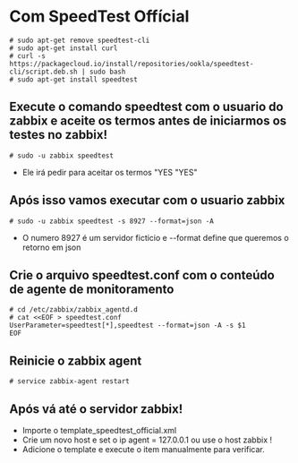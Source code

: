 # Com SpeedTest Offícial 

```
# sudo apt-get remove speedtest-cli
# sudo apt-get install curl
# curl -s https://packagecloud.io/install/repositories/ookla/speedtest-cli/script.deb.sh | sudo bash
# sudo apt-get install speedtest
```

## Execute o comando speedtest com o usuario do zabbix e aceite os termos antes de iniciarmos os testes no zabbix!
```
# sudo -u zabbix speedtest
```
* Ele irá pedir para aceitar os termos "YES "YES"

## Após isso vamos executar com o usuario zabbix
```
# sudo -u zabbix speedtest -s 8927 --format=json -A
```
* O numero 8927 é um servidor ficticio e --format define que queremos o retorno em json

## Crie o arquivo speedtest.conf com o conteúdo de agente de monitoramento
```
# cd /etc/zabbix/zabbix_agentd.d
# cat <<EOF > speedtest.conf
UserParameter=speedtest[*],speedtest --format=json -A -s $1
EOF
```

## Reinicie o zabbix agent
```
# service zabbix-agent restart
```

## Após vá até o servidor zabbix!
* Importe o template_speedtest_official.xml
* Crie um novo host e set o ip agent = 127.0.0.1 ou use o host zabbix !
* Adicione o template e execute o item manualmente para verificar. 

